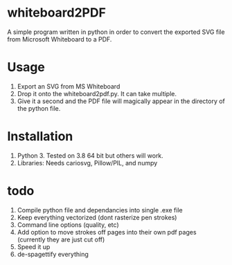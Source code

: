 # whiteboard2PDF
A simple program written in python in order to convert the exported SVG file from Microsoft Whiteboard to a PDF.

# Usage
1. Export an SVG from MS Whiteboard
2. Drop it onto the whiteboard2pdf.py. It can take multiple.
3. Give it a second and the PDF file will magically appear in the directory of the python file.

# Installation
1. Python 3. Tested on 3.8 64 bit but others will work.
2. Libraries:
    Needs cariosvg, Pillow/PIL, and numpy
  
 # todo
 1. Compile python file and dependancies into single .exe file
 2. Keep everything vectorized (dont rasterize pen strokes)
 3. Command line options (quality, etc)
 4. Add option to move strokes off pages into their own pdf pages (currently they are just cut off)
 5. Speed it up
 6. de-spagettify everything
